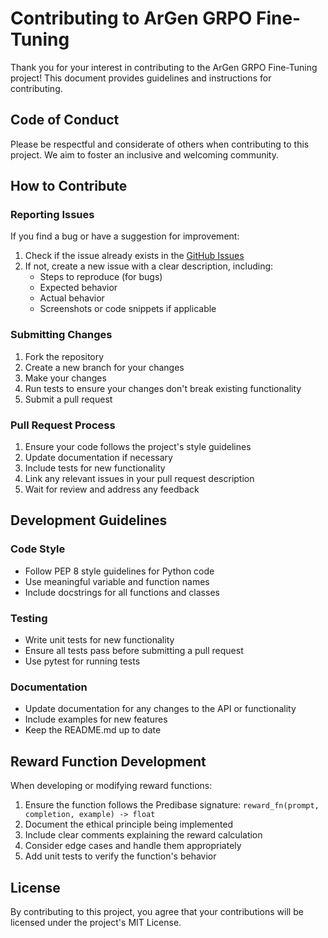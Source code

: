 # Contributing to ArGen GRPO Fine-Tuning

Thank you for your interest in contributing to the ArGen GRPO Fine-Tuning project! This document provides guidelines and instructions for contributing.

## Code of Conduct

Please be respectful and considerate of others when contributing to this project. We aim to foster an inclusive and welcoming community.

## How to Contribute

### Reporting Issues

If you find a bug or have a suggestion for improvement:

1. Check if the issue already exists in the [GitHub Issues](https://github.com/Principled-Evolution/argen-demo/issues)
2. If not, create a new issue with a clear description, including:
   - Steps to reproduce (for bugs)
   - Expected behavior
   - Actual behavior
   - Screenshots or code snippets if applicable

### Submitting Changes

1. Fork the repository
2. Create a new branch for your changes
3. Make your changes
4. Run tests to ensure your changes don't break existing functionality
5. Submit a pull request

### Pull Request Process

1. Ensure your code follows the project's style guidelines
2. Update documentation if necessary
3. Include tests for new functionality
4. Link any relevant issues in your pull request description
5. Wait for review and address any feedback

## Development Guidelines

### Code Style

- Follow PEP 8 style guidelines for Python code
- Use meaningful variable and function names
- Include docstrings for all functions and classes

### Testing

- Write unit tests for new functionality
- Ensure all tests pass before submitting a pull request
- Use pytest for running tests

### Documentation

- Update documentation for any changes to the API or functionality
- Include examples for new features
- Keep the README.md up to date

## Reward Function Development

When developing or modifying reward functions:

1. Ensure the function follows the Predibase signature: `reward_fn(prompt, completion, example) -> float`
2. Document the ethical principle being implemented
3. Include clear comments explaining the reward calculation
4. Consider edge cases and handle them appropriately
5. Add unit tests to verify the function's behavior

## License

By contributing to this project, you agree that your contributions will be licensed under the project's MIT License.
